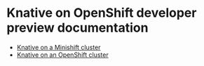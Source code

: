 # Knative on OpenShift developer preview documentation

* [Knative on a Minishift cluster](knative-minishift.md)
* [Knative on an OpenShift cluster](knative-OCP.md)
